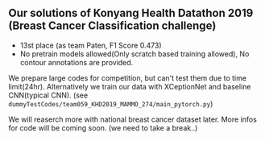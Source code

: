 ## Our solutions of Konyang Health Datathon 2019 (Breast Cancer Classification challenge) 

- 13st place (as team Paten, F1 Score 0.473)
- No pretrain models allowed(Only scratch based training allowed), No contour annotations are provided.

We prepare large codes for competition, but can't test them due to time limit(24hr). Alternatively we train our data with XCeptionNet and baseline CNN(typical CNN). (see `dummyTestCodes/team059_KHD2019_MAMMO_274/main_pytorch.py`)

We will reaserch more with national breast cancer dataset later.
More infos for code will be coming soon. (we need to take a break..)

